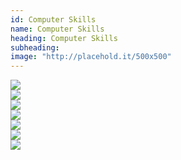 ```yaml
---
id: Computer Skills
name: Computer Skills
heading: Computer Skills
subheading: 
image: "http://placehold.it/500x500" 
---
```


<div class="row">
    <div class="col-lg-3">
        <img src="https://cdn.jsdelivr.net/gh/devicons/devicon/icons/cplusplus/cplusplus-original.svg" class="img-skill">
    </div>
    <div class="col-lg-3">
        <img src="https://cdn.jsdelivr.net/gh/devicons/devicon/icons/c/c-original.svg" class="img-skill">
    </div>
    <div class="col-lg-3">
        <img src="https://cdn.jsdelivr.net/gh/devicons/devicon/icons/python/python-original.svg" class="img-skill">
    </div>
    <div class="col-lg-3">
        <img src="https://cdn.jsdelivr.net/gh/devicons/devicon/icons/git/git-original.svg" class="img-skill">
    </div> 
    <div class="col-lg-3">
        <img src="https://cdn.jsdelivr.net/gh/devicons/devicon/icons/linux/linux-original.svg" class="img-skill">
    </div>
    <div class="col-lg-3">
        <img src="https://cdn.jsdelivr.net/gh/devicons/devicon/icons/html5/html5-original.svg" class="img-skill">
    </div>
    <div class="col-lg-3">
        <img src="https://cdn.jsdelivr.net/gh/devicons/devicon/icons/javascript/javascript-original.svg" class="img-skill">
    </div>
</div>


<!-- <img src="https://cdn.jsdelivr.net/gh/devicons/devicon/icons/cplusplus/cplusplus-original.svg" class="img-skill"> -->
          
          